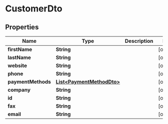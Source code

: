 

# CustomerDto

## Properties

Name | Type | Description | Notes
------------ | ------------- | ------------- | -------------
**firstName** | **String** |  |  [optional]
**lastName** | **String** |  |  [optional]
**website** | **String** |  |  [optional]
**phone** | **String** |  |  [optional]
**paymentMethods** | [**List&lt;PaymentMethodDto&gt;**](PaymentMethodDto.md) |  |  [optional]
**company** | **String** |  |  [optional]
**id** | **String** |  |  [optional]
**fax** | **String** |  |  [optional]
**email** | **String** |  |  [optional]



